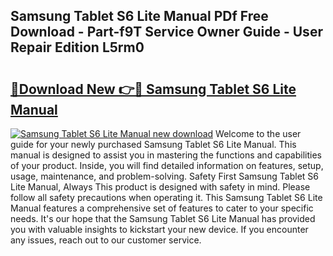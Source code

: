 ## Samsung Tablet S6 Lite Manual PDf Free Download - Part-f9T Service Owner Guide - User Repair Edition L5rm0

# <h2><a href="http://cf17357.oget.top/?id=Samsung+Tablet+S6+Lite+Manual">🔗Download New 👉🔴 Samsung Tablet S6 Lite Manual</a></h2>

[![Samsung Tablet S6 Lite Manual new download](https://i.imgur.com/5g1atiW.png)](http://cf17357.oget.top/?id=Samsung+Tablet+S6+Lite+Manual)
Welcome to the user guide for your newly purchased Samsung Tablet S6 Lite Manual. This manual is designed to assist you in mastering the functions and capabilities of your product. Inside, you will find detailed information on features, setup, usage, maintenance, and problem-solving. Safety First Samsung Tablet S6 Lite Manual, Always This product is designed with safety in mind. Please follow all safety precautions when operating it. This Samsung Tablet S6 Lite Manual features a comprehensive set of features to cater to your specific needs. It's our hope that the Samsung Tablet S6 Lite Manual has provided you with valuable insights to kickstart your new device. If you encounter any issues, reach out to our customer service.
